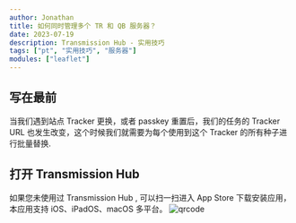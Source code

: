 ```yaml
---
author: Jonathan
title: 如何同时管理多个 TR 和 QB 服务器？
date: 2023-07-19
description: Transmission Hub - 实用技巧
tags: ["pt", "实用技巧", "服务器"]
modules: ["leaflet"]
---
```


## 写在最前
当我们遇到站点 Tracker 更换，或者 passkey 重置后，我们的任务的 Tracker URL 也发生改变，这个时候我们就需要为每个使用到这个 Tracker 的所有种子进行批量替换.

## 打开 Transmission Hub

如果您未使用过 Transmission Hub , 可以扫一扫进入 App Store 下载安装应用，本应用支持 iOS、iPadOS、macOS 多平台。
![qrcode](https://img.cocac.cc/uPic/qrcode-1400x1400_副本.png)


## 